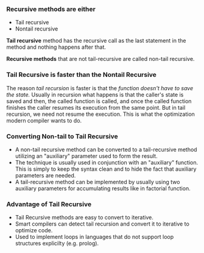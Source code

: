 
### Recursive methods are either
- Tail recursive
- Nontail recursive

**Tail recursive** method has the recursive call as the last statement in the method and nothing happens after that.

**Recursive methods** that are not tail-recursive are called non-tail recursive.

### Tail Recursive is faster than the Nontail Recursive

The reason _tail recursion_ is faster is that the _function doesn't have to save the state._ Usually in recursion what happens is that the caller's state is saved and then, the called function is called, and once the called function finishes the caller resumes its execution from the same point.
But in tail recursion, we need not resume the execution. This is what the optimization modern compiler wants to do.

### Converting Non-tail to Tail Recursive

- A non-tail recursive method can be converted to a tail-recursive method utilizing an "auxiliary" parameter used to form the result.
- The technique is usually used in conjunction with an "auxiliary" function. This is simply to keep the syntax clean and to hide the fact that auxiliary parameters are needed.
- A tail-recursive method can be implemented by usually using two auxiliary parameters for accumulating results like in factorial function.

### Advantage of Tail Recursive

- Tail Recursive methods are easy to convert to iterative.
- Smart compilers can detect tail recursion and convert it to iterative to optimize code.
- Used to implement loops in languages that do not support loop structures explicilty (e.g.  prolog).










